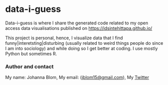# data-i-guess

Data-i-guess is where I share the generated code related to my open access data visualisations published on https://idsintehittapa.github.io/

This project is personal, hence, I visualize data that I find funny|interetsting|disturbing (usually related to weird things people do since I am into sociology) and while doing so I get better at coding. I use mostly Python but sometimes R. 

### Author and contact 
My name: Johanna Blom, 
My email: (jblom15@gmail.com), 
My <a href="https://twitter.com/idsintehittapa">Twitter</a>

